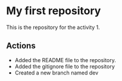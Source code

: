 # My first repository

This is the repository for the activity 1.

## Actions 

- Added the README file to the repository.
- Added the gitignore file to the repository
- Created a new branch named dev
